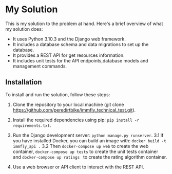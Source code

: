 # My Solution

This is my solution to the problem at hand. Here's a brief overview of what my solution does:

- It uses Python 3.10.3 and the Django web framework.
- It includes a database schema and data migrations to set up the database.
- It provides a REST API for get resources information.
- It includes unit tests for the API endpoints,database models and management commands.

## Installation

To install and run the solution, follow these steps:

1. Clone the repository to your local machine (git clone https://github.com/peredirtbike/immfly_technical_test.git).
2. Install the required dependencies using pip: `pip install -r requirements.txt`.
3. Run the Django development server: `python manage.py runserver`.
    3.1 If you have installed Docker, you can build an image with: `docker build -t immfly_api .`
    3.2 Then `docker-compose up web` to create the web container, `docker-compose up tests` to create the unit tests container and `docker-compose up ratings ` to create the rating algorithm container.

4. Use a web browser or API client to interact with the REST API.


